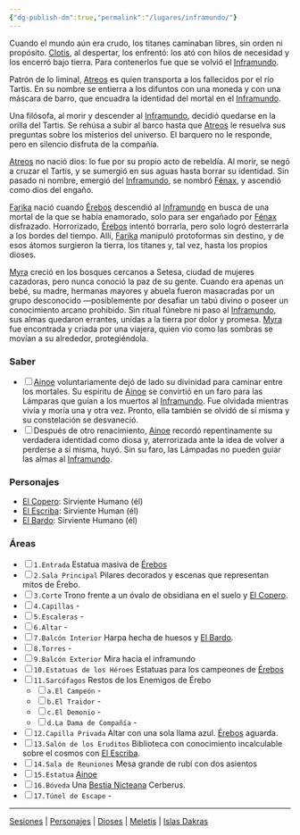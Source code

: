 ```yaml
---
{"dg-publish-dm":true,"permalink":"/lugares/inframundo/"}
---
```


<p><span>Cuando el mundo aún era crudo, los titanes caminaban libres, sin orden ni propósito. <a data-tooltip-position="top" aria-label="Dioses/Clotis" data-href="Dioses/Clotis" href="Dioses/Clotis" class="internal-link" target="_blank" rel="noopener nofollow">Clotis</a>, al despertar, los enfrentó: los ató con hilos de necesidad y los encerró bajo tierra. Para contenerlos fue que se volvió el <a data-tooltip-position="top" aria-label="Lugares/Inframundo" data-href="Lugares/Inframundo" href="Lugares/Inframundo" class="internal-link" target="_blank" rel="noopener nofollow">Inframundo</a>.</span></p><p><span>Patrón de lo liminal, <a data-tooltip-position="top" aria-label="Dioses/Atreos" data-href="Dioses/Atreos" href="Dioses/Atreos" class="internal-link" target="_blank" rel="noopener nofollow">Atreos</a> es quien transporta a los fallecidos por el río Tartis. En su nombre se entierra a los difuntos con una moneda y con una máscara de barro, que encuadra la identidad del mortal en el <a data-tooltip-position="top" aria-label="Lugares/Inframundo" data-href="Lugares/Inframundo" href="Lugares/Inframundo" class="internal-link" target="_blank" rel="noopener nofollow">Inframundo</a>.</span></p><p><span>Una filósofa, al morir y descender al <a data-tooltip-position="top" aria-label="Lugares/Inframundo" data-href="Lugares/Inframundo" href="Lugares/Inframundo" class="internal-link" target="_blank" rel="noopener nofollow">Inframundo</a>, decidió quedarse en la orilla del Tartis. Se rehúsa a subir al barco hasta que <a data-tooltip-position="top" aria-label="Dioses/Atreos" data-href="Dioses/Atreos" href="Dioses/Atreos" class="internal-link" target="_blank" rel="noopener nofollow">Atreos</a> le resuelva sus preguntas sobre los misterios del universo. El barquero no le responde, pero en silencio disfruta de la compañía.</span></p><p><span><a data-tooltip-position="top" aria-label="Dioses/Atreos" data-href="Dioses/Atreos" href="Dioses/Atreos" class="internal-link" target="_blank" rel="noopener nofollow">Atreos</a> no nació dios: lo fue por su propio acto de rebeldía. Al morir, se negó a cruzar el Tartis, y se sumergió en sus aguas hasta borrar su identidad. Sin pasado ni nombre, emergió del <a data-tooltip-position="top" aria-label="Lugares/Inframundo" data-href="Lugares/Inframundo" href="Lugares/Inframundo" class="internal-link" target="_blank" rel="noopener nofollow">Inframundo</a>, se nombró <a data-tooltip-position="top" aria-label="Dioses/Fénax" data-href="Dioses/Fénax" href="Dioses/Fénax" class="internal-link" target="_blank" rel="noopener nofollow">Fénax</a>, y ascendió como dios del engaño.</span></p><p><span><a data-tooltip-position="top" aria-label="Dioses/Farika" data-href="Dioses/Farika" href="Dioses/Farika" class="internal-link" target="_blank" rel="noopener nofollow">Farika</a> nació cuando <a data-tooltip-position="top" aria-label="Dioses/Érebos" data-href="Dioses/Érebos" href="Dioses/Érebos" class="internal-link" target="_blank" rel="noopener nofollow">Érebos</a> descendió al <a data-tooltip-position="top" aria-label="Lugares/Inframundo" data-href="Lugares/Inframundo" href="Lugares/Inframundo" class="internal-link" target="_blank" rel="noopener nofollow">Inframundo</a> en busca de una mortal de la que se había enamorado, solo para ser engañado por <a data-tooltip-position="top" aria-label="Dioses/Fénax" data-href="Dioses/Fénax" href="Dioses/Fénax" class="internal-link" target="_blank" rel="noopener nofollow">Fénax</a> disfrazado. Horrorizado, <a data-tooltip-position="top" aria-label="Dioses/Érebos" data-href="Dioses/Érebos" href="Dioses/Érebos" class="internal-link" target="_blank" rel="noopener nofollow">Érebos</a> intentó borrarla, pero solo logró desterrarla a los bordes del tiempo. Allí, <a data-tooltip-position="top" aria-label="Dioses/Farika" data-href="Dioses/Farika" href="Dioses/Farika" class="internal-link" target="_blank" rel="noopener nofollow">Farika</a> manipuló protoformas sin destino,  y de esos átomos surgieron la tierra, los titanes y, tal vez, hasta los propios dioses.</span></p><p><span><a data-tooltip-position="top" aria-label="Personajes/Myra" data-href="Personajes/Myra" href="Personajes/Myra" class="internal-link" target="_blank" rel="noopener nofollow">Myra</a> creció en los bosques cercanos a Setesa, ciudad de mujeres cazadoras, pero nunca conoció la paz de su gente. Cuando era apenas un bebé, su madre, hermanas mayores y abuela fueron masacradas por un grupo desconocido —posiblemente por desafiar un tabú divino o poseer un conocimiento arcano prohibido. Sin ritual fúnebre ni paso al <a data-tooltip-position="top" aria-label="Lugares/Inframundo" data-href="Lugares/Inframundo" href="Lugares/Inframundo" class="internal-link" target="_blank" rel="noopener nofollow">Inframundo</a>, sus almas quedaron errantes, unidas a la tierra por dolor y promesa. <a data-tooltip-position="top" aria-label="Personajes/Myra" data-href="Personajes/Myra" href="Personajes/Myra" class="internal-link" target="_blank" rel="noopener nofollow">Myra</a> fue encontrada y criada por una viajera, quien vio como las sombras se movían a su alrededor, protegiéndola.</span></p><h3><span>Saber</span></h3><div><ul class="contains-task-list"><li data-task=" " class="dataview task-list-item"><input type="checkbox" class="dataview task-list-item-checkbox"><span><a data-tooltip-position="top" aria-label="Dioses/Ainoe" data-href="Dioses/Ainoe" href="Dioses/Ainoe" class="internal-link" target="_blank" rel="noopener nofollow">Ainoe</a> voluntariamente dejó de lado su divinidad para caminar entre los mortales. Su espíritu de <a data-tooltip-position="top" aria-label="Dioses/Ainoe" data-href="Dioses/Ainoe" href="Dioses/Ainoe" class="internal-link" target="_blank" rel="noopener nofollow">Ainoe</a> se convirtió en un faro para las Lámparas que guían a los muertos al <a data-tooltip-position="top" aria-label="Lugares/Inframundo" data-href="Lugares/Inframundo" href="Lugares/Inframundo" class="internal-link" target="_blank" rel="noopener nofollow">Inframundo</a>. Fue olvidada mientras vivía y moría una y otra vez. Pronto, ella también se olvidó de sí misma y su constelación se desvaneció.</span></li><li data-task=" " class="dataview task-list-item"><input type="checkbox" class="dataview task-list-item-checkbox"><span>Después de otro renacimiento, <a data-tooltip-position="top" aria-label="Dioses/Ainoe" data-href="Dioses/Ainoe" href="Dioses/Ainoe" class="internal-link" target="_blank" rel="noopener nofollow">Ainoe</a> recordó repentinamente su verdadera identidad como diosa y, aterrorizada ante la idea de volver a perderse a sí misma, huyó. Sin su faro, las Lámpadas no pueden guiar las almas al <a data-tooltip-position="top" aria-label="Lugares/Inframundo" data-href="Lugares/Inframundo" href="Lugares/Inframundo" class="internal-link" target="_blank" rel="noopener nofollow">Inframundo</a>.</span></li></ul></div><h3><span>Personajes</span></h3><p><ul class="dataview dataview-ul dataview-result-list-root-ul"><li class="dataview-result-list-li"><span><a data-tooltip-position="top" aria-label="Personajes/El Copero.md" data-href="Personajes/El Copero.md" href="Personajes/El Copero.md" class="internal-link" target="_blank" rel="noopener nofollow">El Copero</a>: Sirviente Humano (él)</span></li><li class="dataview-result-list-li"><span><a data-tooltip-position="top" aria-label="Personajes/El Escriba.md" data-href="Personajes/El Escriba.md" href="Personajes/El Escriba.md" class="internal-link" target="_blank" rel="noopener nofollow">El Escriba</a>: Sirviente Human (él)</span></li><li class="dataview-result-list-li"><span><a data-tooltip-position="top" aria-label="Personajes/El Bardo.md" data-href="Personajes/El Bardo.md" href="Personajes/El Bardo.md" class="internal-link" target="_blank" rel="noopener nofollow">El Bardo</a>: Sirviente Humano (él)</span></li></ul></p><h3><span>Áreas</span></h3><div><ul class="contains-task-list"><li data-task=" " class="dataview task-list-item"><input type="checkbox" class="dataview task-list-item-checkbox"><span><code>1.Entrada</code> Estatua masiva de <a data-tooltip-position="top" aria-label="Dioses/Érebos" data-href="Dioses/Érebos" href="Dioses/Érebos" class="internal-link" target="_blank" rel="noopener nofollow">Érebos</a></span></li><li data-task=" " class="dataview task-list-item"><input type="checkbox" class="dataview task-list-item-checkbox"><span><code>2.Sala Principal</code> Pilares decorados y escenas que representan mitos de Érebo.</span></li><li data-task=" " class="dataview task-list-item"><input type="checkbox" class="dataview task-list-item-checkbox"><span><code>3.Corte</code> Trono frente a un óvalo de obsidiana en el suelo y <a data-tooltip-position="top" aria-label="Personajes/El Copero" data-href="Personajes/El Copero" href="Personajes/El Copero" class="internal-link" target="_blank" rel="noopener nofollow">El Copero</a>.</span></li><li data-task=" " class="dataview task-list-item"><input type="checkbox" class="dataview task-list-item-checkbox"><span><code>4.Capillas</code> -</span></li><li data-task=" " class="dataview task-list-item"><input type="checkbox" class="dataview task-list-item-checkbox"><span><code>5.Escaleras</code> -</span></li><li data-task=" " class="dataview task-list-item"><input type="checkbox" class="dataview task-list-item-checkbox"><span><code>6.Altar</code> -</span></li><li data-task=" " class="dataview task-list-item"><input type="checkbox" class="dataview task-list-item-checkbox"><span><code>7.Balcón Interior</code> Harpa hecha de huesos y <a data-tooltip-position="top" aria-label="Personajes/El Bardo" data-href="Personajes/El Bardo" href="Personajes/El Bardo" class="internal-link" target="_blank" rel="noopener nofollow">El Bardo</a>.</span></li><li data-task=" " class="dataview task-list-item"><input type="checkbox" class="dataview task-list-item-checkbox"><span><code>8.Torres</code> -</span></li><li data-task=" " class="dataview task-list-item"><input type="checkbox" class="dataview task-list-item-checkbox"><span><code>9.Balcón Exterior</code> Mira hacia el inframundo</span></li><li data-task=" " class="dataview task-list-item"><input type="checkbox" class="dataview task-list-item-checkbox"><span><code>10.Estatuas de los Héroes</code> Estatuas para los campeones de <a data-tooltip-position="top" aria-label="Dioses/Érebos" data-href="Dioses/Érebos" href="Dioses/Érebos" class="internal-link" target="_blank" rel="noopener nofollow">Érebos</a></span></li><li data-task=" " class="dataview task-list-item"><input type="checkbox" class="dataview task-list-item-checkbox"><span><code>11.Sarcófagos</code> Restos de los Enemigos de Érebo</span><ul class="contains-task-list"><li data-task=" " class="dataview task-list-item"><input type="checkbox" class="dataview task-list-item-checkbox"><span><code>a.El Campeón</code> -</span></li><li data-task=" " class="dataview task-list-item"><input type="checkbox" class="dataview task-list-item-checkbox"><span><code>b.El Traidor</code> -</span></li><li data-task=" " class="dataview task-list-item"><input type="checkbox" class="dataview task-list-item-checkbox"><span><code>c.El Demonio</code> -</span></li><li data-task=" " class="dataview task-list-item"><input type="checkbox" class="dataview task-list-item-checkbox"><span><code>d.La Dama de Compañía</code> -</span></li></ul></li><li data-task=" " class="dataview task-list-item"><input type="checkbox" class="dataview task-list-item-checkbox"><span><code>12.Capilla Privada</code> Altar con una sola llama azul. <a data-tooltip-position="top" aria-label="Dioses/Érebos" data-href="Dioses/Érebos" href="Dioses/Érebos" class="internal-link" target="_blank" rel="noopener nofollow">Érebos</a> aguarda.</span></li><li data-task=" " class="dataview task-list-item"><input type="checkbox" class="dataview task-list-item-checkbox"><span><code>13.Salón de los Eruditos</code> Biblioteca con conocimiento incalculable sobre el cosmos con <a data-tooltip-position="top" aria-label="Personajes/El Escriba" data-href="Personajes/El Escriba" href="Personajes/El Escriba" class="internal-link" target="_blank" rel="noopener nofollow">El Escriba</a>.</span></li><li data-task=" " class="dataview task-list-item"><input type="checkbox" class="dataview task-list-item-checkbox"><span><code>14.Sala de Reuniones</code> Mesa grande de rubí con dos asientos</span></li><li data-task=" " class="dataview task-list-item"><input type="checkbox" class="dataview task-list-item-checkbox"><span><code>15.Estatua</code> <a data-tooltip-position="top" aria-label="Dioses/Ainoe" data-href="Dioses/Ainoe" href="Dioses/Ainoe" class="internal-link" target="_blank" rel="noopener nofollow">Ainoe</a></span></li><li data-task=" " class="dataview task-list-item"><input type="checkbox" class="dataview task-list-item-checkbox"><span><code>16.Bóveda</code> Una <a data-tooltip-position="top" aria-label="Statblocks/Bestia Nicteana" data-href="Statblocks/Bestia Nicteana" href="Statblocks/Bestia Nicteana" class="internal-link" target="_blank" rel="noopener nofollow">Bestia Nicteana</a> Cerberus.</span></li><li data-task=" " class="dataview task-list-item"><input type="checkbox" class="dataview task-list-item-checkbox"><span><code>17.Túnel de Escape</code> -</span></li></ul></div><p><span><hr></span></p><span><span><a data-tooltip-position="top" aria-label="Almanaque/Sesiones" data-href="Almanaque/Sesiones" href="Almanaque/Sesiones" class="internal-link" target="_blank" rel="noopener nofollow">Sesiones</a> | <a data-tooltip-position="top" aria-label="Almanaque/Personajes" data-href="Almanaque/Personajes" href="Almanaque/Personajes" class="internal-link" target="_blank" rel="noopener nofollow">Personajes</a> | <a data-tooltip-position="top" aria-label="Almanaque/Dioses" data-href="Almanaque/Dioses" href="Almanaque/Dioses" class="internal-link" target="_blank" rel="noopener nofollow">Dioses</a> | <a data-tooltip-position="top" aria-label="Lugares/Meletis" data-href="Lugares/Meletis" href="Lugares/Meletis" class="internal-link" target="_blank" rel="noopener nofollow">Meletis</a> | <a data-tooltip-position="top" aria-label="Lugares/Islas Dakras" data-href="Lugares/Islas Dakras" href="Lugares/Islas Dakras" class="internal-link" target="_blank" rel="noopener nofollow">Islas Dakras</a> </span></span>